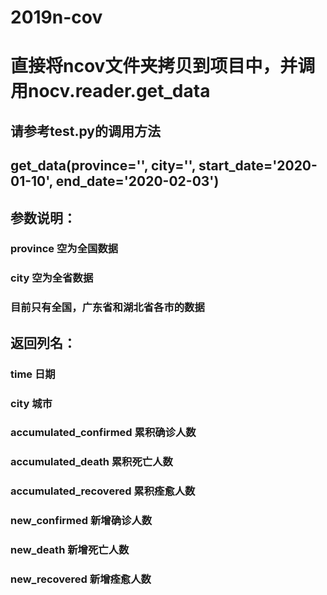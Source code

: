 # 2019n-cov
# 直接将ncov文件夹拷贝到项目中，并调用nocv.reader.get_data
## 请参考test.py的调用方法
## get_data(province='', city='', start_date='2020-01-10', end_date='2020-02-03')
## 参数说明：
### province 空为全国数据
### city 空为全省数据
### 目前只有全国，广东省和湖北省各市的数据
## 返回列名：
### time 日期
### city 城市
### accumulated_confirmed 累积确诊人数
### accumulated_death 累积死亡人数
### accumulated_recovered 累积痊愈人数
### new_confirmed 新增确诊人数
### new_death 新增死亡人数
### new_recovered 新增痊愈人数